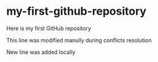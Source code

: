# my-first-github-repository
Here is my first GitHub repository

This line was modified manully during conflicts resolution

New line was added locally